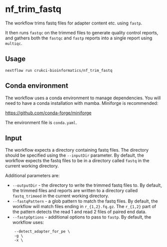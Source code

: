 # nf_trim_fastq

The workflow trims fastq files for adapter content etc. using `fastp`. 

It then runs `fastqc` on the trimmed files to generate quality control reports, 
and gathers both the `fastqc` and `fastp` reports into a single report using 
`multiqc`.

## Usage

```
nextflow run crukci-bioinformatics/nf_trim_fastq
```

## Conda environment

The workflow uses a conda environment to manage dependencies. You will need to
have a conda installation with mamba. Miniforge is recommended: 

https://github.com/conda-forge/miniforge

The environment file is `conda.yaml`.

## Input

The workflow expects a directory containing fastq files. The directory should
be specified using the `--inputDir` parameter. By default, the workflow expects
the fastq files to be in a directory called `fastq` in the current working
directory.

Additional  parameters are:

* `--outputDir` - the directory to write the trimmed fastq files to. By default,
  the trimmed files and reports are written to a directory called
  `fastq_trimeed` in the current working directory.
* `--fastqPattern` - a glob pattern to match the fastq files. By default, the
  workflow will match files ending in `r_{1,2}.fq.gz`. The `r_{1,2}` part of
  the pattern detects the read 1 and read 2 files of paired end data.
* `--fastpOptions` - additional options to pass to `fastp`. By default, the
  workflow uses:
```
    --detect_adapter_for_pe \
    -g \
    -x \
```


    
